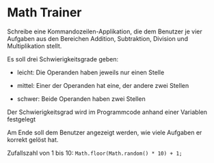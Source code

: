 # Math Trainer

Schreibe eine Kommandozeilen-Applikation,
die dem Benutzer je vier Aufgaben aus den
Bereichen Addition, Subtraktion, Division
und Multiplikation stellt.

Es soll drei Schwierigkeitsgrade geben:

* leicht: Die Operanden haben jeweils nur einen Stelle

* mittel: Einer der Operanden hat eine, der andere zwei Stellen

* schwer: Beide Operanden haben zwei Stellen

Der Schwierigkeitsgrad wird im Programmcode anhand einer Variablen festgelegt

Am Ende soll dem Benutzer angezeigt werden, wie viele Aufgaben er korrekt gelöst hat.

Zufallszahl von 1 bis 10: `Math.floor(Math.random() * 10) + 1;`
